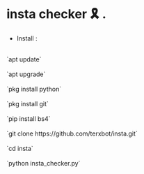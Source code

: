# insta checker 🎗 .

- Install :

<br/>
    `apt update`<br/>
<br/>
    `apt upgrade`<br/>
<br/>
    `pkg install python`<br/>
 <br/>
    `pkg install git`<br/>
<br/>
    `pip install bs4`<br/>
 <br/>
    `git clone https://github.com/terxbot/insta.git`<br/>
 <br/>
    `cd insta`<br/>
 <br/>
    `python insta_checker.py`<br/>   

